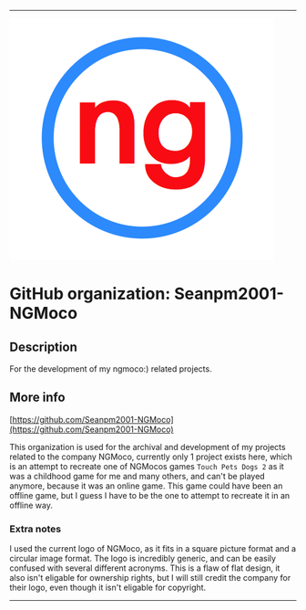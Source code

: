 
***

![NGMOCO.png failed to load. The file may be missing or corrupt. Check the file path for errors first.](/AdditionalInfo/1/Seanpm2001-NGMoco/NGMOCO.png)

# GitHub organization: Seanpm2001-NGMoco

## Description

For the development of my ngmoco:) related projects.

## More info

[https://github.com/Seanpm2001-NGMoco](https://github.com/Seanpm2001-NGMoco)

This organization is used for the archival and development of my projects related to the company NGMoco, currently only 1 project exists here, which is an attempt to recreate one of NGMocos games `Touch Pets Dogs 2` as it was a childhood game for me and many others, and can't be played anymore, because it was an online game. This game could have been an offline game, but I guess I have to be the one to attempt to recreate it in an offline way.

### Extra notes

I used the current logo of NGMoco, as it fits in a square picture format and a circular image format. The logo is incredibly generic, and can be easily confused with several different acronyms. This is a flaw of flat design, it also isn't eligable for ownership rights, but I will still credit the company for their logo, even though it isn't eligable for copyright.

***
